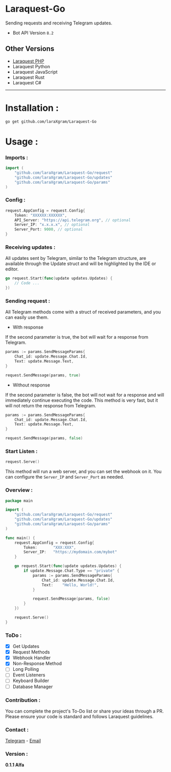 # Laraquest-Go
Sending requests and receiving Telegram updates.
- Bot API Version `8.2`

## Other Versions
- [Laraquest PHP](https://github.com/laraXgram/Laraquest)
- Laraquest Python
- Laraquest JavaScript
- Laraquest Rust
- Laraquest C#

---

# Installation :
```shell
go get github.com/laraXgram/Laraquest-Go
```

# Usage :

### Imports :
```go
import (
    "github.com/laraXgram/Laraquest-Go/request"
    "github.com/laraXgram/Laraquest-Go/updates"
    "github.com/laraXgram/Laraquest-Go/params"
)
```

### Config :
```go
request.AppConfig = request.Config{
    Token: "XXXXXX:XXXXXX",
    API_Server: "https://api.telegram.org", // optional
    Server_IP: "x.x.x.x", // optional
    Server_Port: 9000, // optional
}
```

### Receiving updates :

All updates sent by Telegram, similar to the Telegram structure, are available through the Update struct and will be highlighted by the IDE or editor.

```go
go request.Start(func(update updates.Updates) {
    // Code ...
})
```

### Sending request :

All Telegram methods come with a struct of received parameters, and you can easily use them.

- With response

If the second parameter is true, the bot will wait for a response from Telegram.
```go
params := params.SendMessageParams{
    Chat_id: update.Message.Chat.Id,
    Text: update.Message.Text,
}

request.SendMessage(params, true)
```

- Without response

If the second parameter is false, the bot will not wait for a response and will immediately continue executing the code. This method is very fast, but it will not return the response from Telegram.
```go
params := params.SendMessageParams{
    Chat_id: update.Message.Chat.Id,
    Text: update.Message.Text,
}

request.SendMessage(params, false)
```

### Start Listen :
```go
request.Serve()
```

This method will run a web server, and you can set the webhook on it.
You can configure the `Server_IP` and `Server_Port` as needed.

### Overview :
```go
package main

import (
    "github.com/laraXgram/Laraquest-Go/request"
    "github.com/laraXgram/Laraquest-Go/updates"
    "github.com/laraXgram/Laraquest-Go/params"
)

func main() {
    request.AppConfig = request.Config{
        Token:       "XXX:XXX",
        Server_IP:   "https://mydomain.com/mybot"		
    }

    go request.Start(func(update updates.Updates) {
        if update.Message.Chat.Type == "private" {
            params := params.SendMessageParams{
                Chat_id: update.Message.Chat.Id,
                Text:    "Hello, World!",
            }

            request.SendMessage(params, false)
        }
    })    

    request.Serve()
}
```

### ToDo :
- [x] Get Updates
- [x] Request Methods
- [x] Webhook Handler
- [x] Non-Response Method
- [ ] Long Polling
- [ ] Event Listeners
- [ ] Keyboard Builder
- [ ] Database Manager

### Contribution :

You can complete the project's To-Do list or share your ideas through a PR.
Please ensure your code is standard and follows Laraquest guidelines.

### Contact :
[Telegram](https://t.me/Amirh_krgr) - [Email](mailto:laraxgram@gmail.com)

### Version :
**0.1.1 Alfa**
